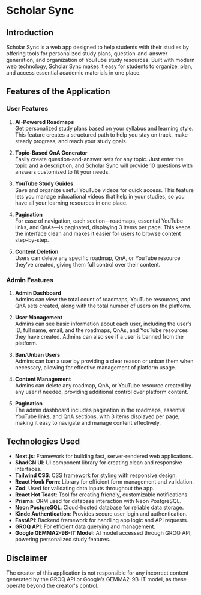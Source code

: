 # Scholar Sync

## Introduction

Scholar Sync is a web app designed to help students with their studies by offering tools for personalized study plans, question-and-answer generation, and organization of YouTube study resources. Built with modern web technology, Scholar Sync makes it easy for students to organize, plan, and access essential academic materials in one place.

## Features of the Application

### User Features

1. **AI-Powered Roadmaps**  
   Get personalized study plans based on your syllabus and learning style. This feature creates a structured path to help you stay on track, make steady progress, and reach your study goals.

2. **Topic-Based QnA Generator**  
   Easily create question-and-answer sets for any topic. Just enter the topic and a description, and Scholar Sync will provide 10 questions with answers customized to fit your needs.

3. **YouTube Study Guides**  
   Save and organize useful YouTube videos for quick access. This feature lets you manage educational videos that help in your studies, so you have all your learning resources in one place.

4. **Pagination**  
   For ease of navigation, each section—roadmaps, essential YouTube links, and QnAs—is paginated, displaying 3 items per page. This keeps the interface clean and makes it easier for users to browse content step-by-step.

5. **Content Deletion**  
   Users can delete any specific roadmap, QnA, or YouTube resource they’ve created, giving them full control over their content.

### Admin Features

1. **Admin Dashboard**  
   Admins can view the total count of roadmaps, YouTube resources, and QnA sets created, along with the total number of users on the platform.

2. **User Management**  
   Admins can see basic information about each user, including the user’s ID, full name, email, and the roadmaps, QnAs, and YouTube resources they have created. Admins can also see if a user is banned from the platform.

3. **Ban/Unban Users**  
   Admins can ban a user by providing a clear reason or unban them when necessary, allowing for effective management of platform usage.

4. **Content Management**  
   Admins can delete any roadmap, QnA, or YouTube resource created by any user if needed, providing additional control over platform content.

5. **Pagination**  
   The admin dashboard includes pagination in the roadmaps, essential YouTube links, and QnA sections, with 3 items displayed per page, making it easy to navigate and manage content effectively.

## Technologies Used

- **Next.js**: Framework for building fast, server-rendered web applications.
- **ShadCN UI**: UI component library for creating clean and responsive interfaces.
- **Tailwind CSS**: CSS framework for styling with responsive design.
- **React Hook Form**: Library for efficient form management and validation.
- **Zod**: Used for validating data inputs throughout the app.
- **React Hot Toast**: Tool for creating friendly, customizable notifications.
- **Prisma**: ORM used for database interaction with Neon PostgreSQL.
- **Neon PostgreSQL**: Cloud-hosted database for reliable data storage.
- **Kinde Authentication**: Provides secure user login and authentication.
- **FastAPI**: Backend framework for handling app logic and API requests.
- **GROQ API**: For efficient data querying and management.
- **Google GEMMA2-9B-IT Model**: AI model accessed through GROQ API, powering personalized study features.

## Disclaimer

The creator of this application is not responsible for any incorrect content generated by the GROQ API or Google’s GEMMA2-9B-IT model, as these operate beyond the creator's control.
